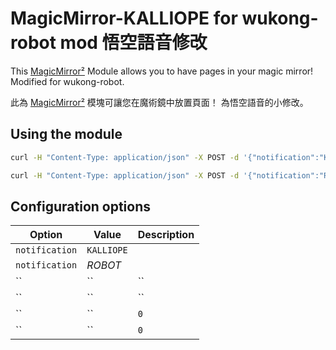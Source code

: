 # MagicMirror-KALLIOPE for wukong-robot mod 悟空語音修改

This [MagicMirror²][mm] Module allows you to have pages in your magic mirror!
Modified for wukong-robot.  

此為 [MagicMirror²][mm] 模塊可讓您在魔術鏡中放置頁面！
為悟空語音的小修改。


## Using the module

```bash
curl -H "Content-Type: application/json" -X POST -d '{"notification":"KALLIOPE", "payload": "Test1"}' http://localhost/kalliope
```

```bash
curl -H "Content-Type: application/json" -X POST -d '{"notification":"ROBOT", "payload": "Test1"}' http://localhost/kalliope
```

## Configuration options

| Option          | Value            | Description |
| --------------- | ------------------------ | --------- |
| `notification`       | `KALLIOPE` |  |
| `notification`       | *ROBOT*             |  |
| ``         | ``      | `` |  |
| `` | ``              | ``                     |
| ``  | ``              | `0`                        |
| ``     | ``              | `0`                        |


[mm]: https://github.com/MichMich/MagicMirror

